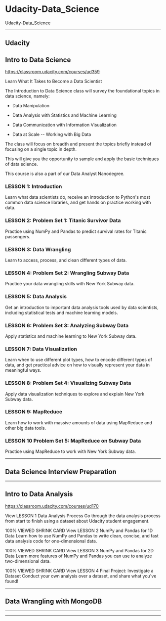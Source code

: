 # Udacity-Data_Science
Udacity-Data_Science


-------

## Udacity

## Intro to Data Science
https://classroom.udacity.com/courses/ud359

Learn What It Takes to Become a Data Scientist

The Introduction to Data Science class will survey the foundational topics in data science, namely:

- Data Manipulation

- Data Analysis with Statistics and Machine Learning

- Data Communication with Information Visualization

- Data at Scale -- Working with Big Data

The class will focus on breadth and present the topics briefly instead of focusing on a single topic in depth. 

This will give you the opportunity to sample and apply the basic techniques of data science.

This course is also a part of our Data Analyst Nanodegree.




### LESSON 1: Introduction
Learn what data scientists do, receive an introduction to Python's most common data science libraries, and get hands on practice working with data.


### LESSON 2: Problem Set 1: Titanic Survivor Data
Practice using NumPy and Pandas to predict survival rates for Titanic passengers.


### LESSON 3: Data Wrangling
Learn to access, process, and clean different types of data.


### LESSON 4: Problem Set 2: Wrangling Subway Data
Practice your data wrangling skills with New York Subway data.


### LESSON 5: Data Analysis
Get an introduction to important data analysis tools used by data scientists, including statistical tests and machine learning models.


### LESSON 6: Problem Set 3: Analyzing Subway Data
Apply statistics and machine learning to New York Subway data.


### LESSON 7: Data Visualization
Learn when to use different plot types, how to encode different types of data, and get practical advice on how to visually represent your data in meaningful ways.


### LESSON 8: Problem Set 4: Visualizing Subway Data
Apply data visualization techniques to explore and explain New York Subway data.


### LESSON 9: MapReduce
Learn how to work with massive amounts of data using MapReduce and other big data tools.


### LESSON 10 Problem Set 5: MapReduce on Subway Data
Practice using MapReduce to work with New York Subway data.






-------


## Data Science Interview Preparation





-------


## Intro to Data Analysis
https://classroom.udacity.com/courses/ud170




View
LESSON 1
Data Analysis Process
Go through the data analysis process from start to finish using a dataset about Udacity student engagement.

100% VIEWED
SHRINK CARD
View
LESSON 2
NumPy and Pandas for 1D Data
Learn how to use NumPy and Pandas to write clean, concise, and fast data analysis code for one-dimensional data.

100% VIEWED
SHRINK CARD
View
LESSON 3
NumPy and Pandas for 2D Data
Learn more features of NumPy and Pandas you can use to analyze two-dimensional data.

100% VIEWED
SHRINK CARD
View
LESSON 4
Final Project: Investigate a Dataset
Conduct your own analysis over a dataset, and share what you've found!




-------

## Data Wrangling with MongoDB



-------







-------





